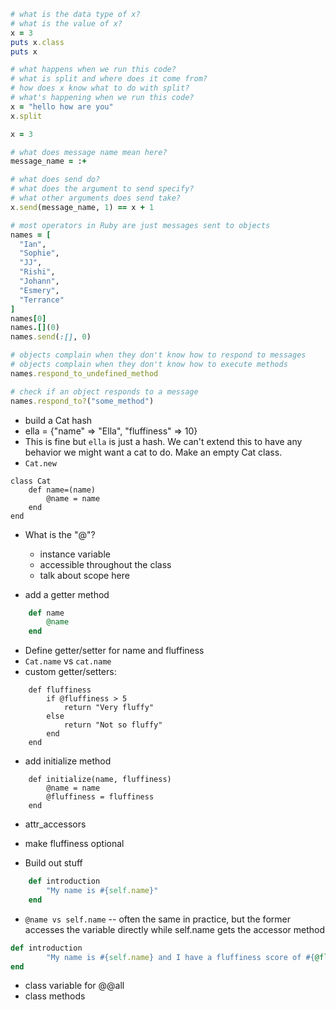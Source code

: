 ```ruby
# what is the data type of x?
# what is the value of x?
x = 3
puts x.class
puts x

# what happens when we run this code?
# what is split and where does it come from?
# how does x know what to do with split?
# what's happening when we run this code?
x = "hello how are you"
x.split
```

```rb
x = 3

# what does message name mean here?
message_name = :+

# what does send do?
# what does the argument to send specify?
# what other arguments does send take?
x.send(message_name, 1) == x + 1

# most operators in Ruby are just messages sent to objects
names = [
  "Ian",
  "Sophie",
  "JJ",
  "Rishi",
  "Johann",
  "Esmery",
  "Terrance"
]
names[0]
names.[](0)
names.send(:[], 0)

# objects complain when they don't know how to respond to messages
# objects complain when they don't know how to execute methods
names.respond_to_undefined_method

# check if an object responds to a message
names.respond_to?("some_method")
```

- build a Cat hash
- ella = {"name" => "Ella", "fluffiness" => 10}
- This is fine but `ella` is just a hash.  We can't extend this to have any behavior we might want a cat to do.  Make an empty Cat class.
- `Cat.new`
```
class Cat
    def name=(name)
        @name = name
    end
end
```

- What is the "@"?
    - instance variable
    - accessible throughout the class
    - talk about scope here

- add a getter method
```rb
    def name
        @name
    end
```

- Define getter/setter for name and fluffiness
- `Cat.name` vs `cat.name`
- custom getter/setters:
```
    def fluffiness
        if @fluffiness > 5
            return "Very fluffy"
        else
            return "Not so fluffy"
        end
    end
```

- add initialize method
```
    def initialize(name, fluffiness)
        @name = name
        @fluffiness = fluffiness
    end
```

- attr_accessors
- make fluffiness optional

- Build out stuff
```rb
    def introduction
        "My name is #{self.name}"
    end
```
- `@name vs self.name` -- often the same in practice, but the former accesses the variable 
directly while self.name gets the accessor method
```rb
def introduction
        "My name is #{self.name} and I have a fluffiness score of #{@fluffiness}.  I am #{self.fluffiness}"
end
```
- class variable for @@all
- class methods